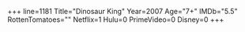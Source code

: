 +++
line=1181
Title="Dinosaur King"
Year=2007
Age="7+"
IMDb="5.5"
RottenTomatoes=""
Netflix=1
Hulu=0
PrimeVideo=0
Disney=0
+++

